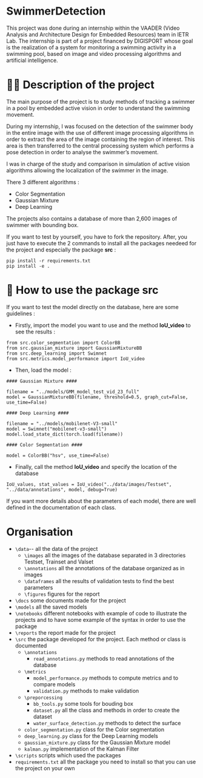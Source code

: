 # SwimmerDetection

This project was done during an internship within  the  VAADER  (Video  Analysis  and  Architecture  Design  for Embedded 
Resources) team in IETR Lab.
The internship is part of a project financed by DIGISPORT whose goal is the realization of
a system for monitoring a swimming activity in a swimming pool,
based on image and video processing algorithms and artificial intelligence.

# :swimming_man: Description of the project

The main purpose of the project is to study methods of tracking a swimmer in a pool 
by embedded active vision in order to understand the swimming movement.

During  my  internship,  I  was  focused  on  the  detection  of  the  swimmer  body  in  the
entire image  with  the  use  of  different  image  processing  algorithms  in  order  to
extract  the  area  of  the image  containing  the  region  of  interest.   This  area  is  then
transferred  to  the  central  processing system which performs a pose detection in order to analyse
the swimmer’s movement.

I was in charge of the study and comparison in simulation of active vision algorithms allowing the localization of the swimmer in the image.

There 3 different algorithms :
* Color Segmentation
* Gaussian Mixture
* Deep Learning

The projects also contains a database of more than 2,600 images of swimmer with bounding box. 

If you want to test by yourself, you have to fork the repository. After, you just have to execute the 2 commands to install all the packages needeed for the project and especially the package **src** :  

```
pip install -r requirements.txt
pip install -e .
```

# :book: How to use the package src

If you want to test the model directly on the database, here are some guidelines :

* Firstly, import the model you want to use and the method **IoU_video** to see the results :
```
from src.color_segmentation import ColorBB
from src.gaussian_mixture import GaussianMixtureBB
from src.deep_learning import Swimnet
from src.metrics.model_performance import IoU_video
```

* Then, load the model :
```
#### Gaussian Mixture ####

filename = "../models/GMM_model_test_vid_23_full"
model = GaussianMixtureBB(filename, threshold=0.5, graph_cut=False, use_time=False)

#### Deep Learning ####

filename = "../models/mobilenet-V3-small"
model = Swimnet("mobilenet-v3-small")
model.load_state_dict(torch.load(filename))

#### Color Segmentation ####

model = ColorBB("hsv", use_time=False)
```

* Finally, call the method **IoU_video** and specify the location of the database

```
IoU_values, stat_values = IoU_video("../data/images/Testset", "../data/annotations", model, debug=True)
```

If you want more details about the parameters of each model, there are well
defined in the documentation of each class.

# Organisation
* `\data`-- all the data of the project
  * `\images` all the images of the database separated in 3 directories Testset, Trainset and Valset
  * `\annotations` all the annotations of the database organized as in images
  * `\dataframes` all the results of validation tests to find the best parameters
  * `\figures` figures for the report
* `\docs` some documents made for the project
* `\models` all the saved models
* `\notebooks` different notebooks with example of code to illustrate the projects and to have some example of the syntax in order to use the package
* `\reports` the report made for the project
* `\src` the package developed for the project. Each method or class is documented
  * `\annotations` 
    * `read_annotations.py` methods to read annotations of the database
  * `\metrics`
    * `model_performance.py` methods to compute metrics and to compare models
    * `validation.py` methods to make validation
  * `\preporcessing`
    * `bb_tools.py` some tools for bouding box
    * `dataset.py` all the class and methods in order to create the dataset
    * `water_surface_detection.py` methods to detect the surface
  * `color_segmentation.py` class for the Color segmentation
  * `deep_learning.py` class for the Deep Learning models
  * `gaussian_mixture.py` class for the Gaussian Mixture model
  * `kalman.py` implementation of the Kalman Filter
* `\scripts` scripts which used the packages
* `requirements.txt` all the package you need to install so that you can use the project on your own